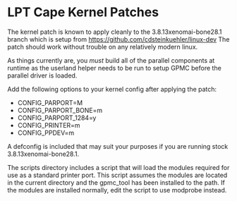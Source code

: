LPT Cape Kernel Patches
===

The kernel patch is known to apply cleanly to the 3.8.13xenomai-bone28.1 branch which is setup from https://github.com/cdsteinkuehler/linux-dev
The patch should work without trouble on any relatively modern linux. 

As things currently are, you *must* build all of the parallel components at runtime as the userland helper needs to be run to setup GPMC before 
the parallel driver is loaded. 

Add the following options to your kernel config after applying the patch:

* CONFIG\_PARPORT=M 
* CONFIG\_PARPORT\_BONE=m 
* CONFIG\_PARPORT\_1284=y 
* CONFIG\_PRINTER=m 
* CONFIG\_PPDEV=m 

A defconfig is included that may suit your purposes if you are running stock 3.8.13xenomai-bone28.1. 

The scripts directory includes a script that will load the modules required for use as a standard printer port. 
This script assumes the modules are located in the current directory and the gpmc_tool has been installed to the path. 
If the modules are installed normally, edit the script to use modprobe instead. 

